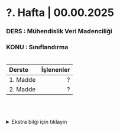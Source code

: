 # ?. Hafta | 00.00.2025
### DERS : Mühendislik Veri Madenciliği 
### KONU : Sınıflandırma <br><br>

| Derste | İşlenenler |
| :-- | --: |
| 1. Madde | ? |
| 2. Madde | ? |

<br><br>

<details>

<summary>Ekstra bilgi için tıklayın</summary>

### Ekstra bilgi içine header eklenebilir

Ayrıca ekstra bir yazı ekleyebilirsiniz

Ayrıca görsel ve kod bloğuda ekleyebilirsiniz

| Tabloda | Eklenebilir |
| -- | -- |
| test1 | test 2|

```csharp
   console.writeline("hello world"); // C# kod bloğu
```

```python
   print("hello world") # Python kod bloğu
```

</details>
